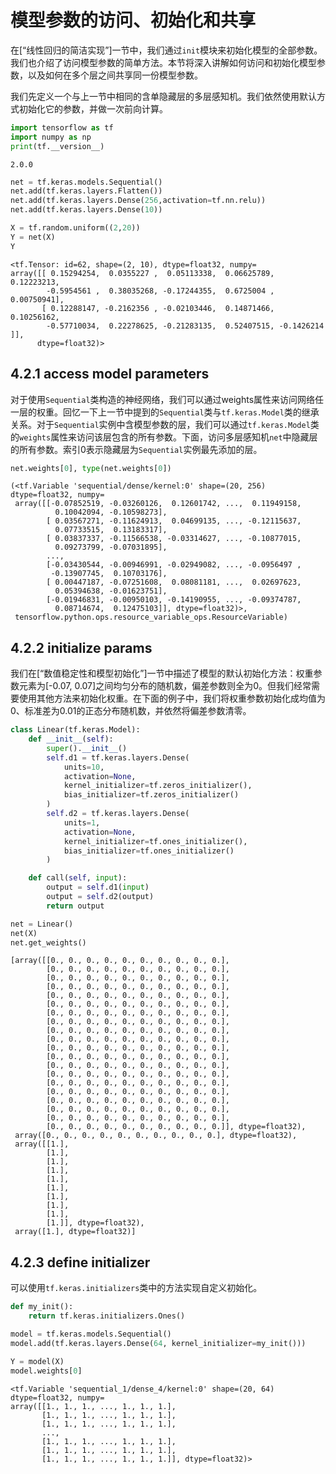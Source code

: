 
# 模型参数的访问、初始化和共享

在[“线性回归的简洁实现”]一节中，我们通过`init`模块来初始化模型的全部参数。我们也介绍了访问模型参数的简单方法。本节将深入讲解如何访问和初始化模型参数，以及如何在多个层之间共享同一份模型参数。

我们先定义一个与上一节中相同的含单隐藏层的多层感知机。我们依然使用默认方式初始化它的参数，并做一次前向计算。


```python
import tensorflow as tf
import numpy as np
print(tf.__version__)
```

    2.0.0
    


```python
net = tf.keras.models.Sequential()
net.add(tf.keras.layers.Flatten())
net.add(tf.keras.layers.Dense(256,activation=tf.nn.relu))
net.add(tf.keras.layers.Dense(10))

X = tf.random.uniform((2,20))
Y = net(X)
Y
```




    <tf.Tensor: id=62, shape=(2, 10), dtype=float32, numpy=
    array([[ 0.15294254,  0.0355227 ,  0.05113338,  0.06625789,  0.12223213,
            -0.5954561 ,  0.38035268, -0.17244355,  0.6725004 ,  0.00750941],
           [ 0.12288147, -0.2162356 , -0.02103446,  0.14871466,  0.10256162,
            -0.57710034,  0.22278625, -0.21283135,  0.52407515, -0.1426214 ]],
          dtype=float32)>



## 4.2.1 access model parameters

对于使用`Sequential`类构造的神经网络，我们可以通过weights属性来访问网络任一层的权重。回忆一下上一节中提到的`Sequential`类与`tf.keras.Model`类的继承关系。对于`Sequential`实例中含模型参数的层，我们可以通过`tf.keras.Model`类的`weights`属性来访问该层包含的所有参数。下面，访问多层感知机`net`中隐藏层的所有参数。索引0表示隐藏层为`Sequential`实例最先添加的层。


```python
net.weights[0], type(net.weights[0])
```




    (<tf.Variable 'sequential/dense/kernel:0' shape=(20, 256) dtype=float32, numpy=
     array([[-0.07852519, -0.03260126,  0.12601742, ...,  0.11949158,
              0.10042094, -0.10598273],
            [ 0.03567271, -0.11624913,  0.04699135, ..., -0.12115637,
              0.07733515,  0.13183317],
            [ 0.03837337, -0.11566538, -0.03314627, ..., -0.10877015,
              0.09273799, -0.07031895],
            ...,
            [-0.03430544, -0.00946991, -0.02949082, ..., -0.0956497 ,
             -0.13907745,  0.10703176],
            [ 0.00447187, -0.07251608,  0.08081181, ...,  0.02697623,
              0.05394638, -0.01623751],
            [-0.01946831, -0.00950103, -0.14190955, ..., -0.09374787,
              0.08714674,  0.12475103]], dtype=float32)>,
     tensorflow.python.ops.resource_variable_ops.ResourceVariable)



## 4.2.2 initialize params

我们在[“数值稳定性和模型初始化”]一节中描述了模型的默认初始化方法：权重参数元素为[-0.07, 0.07]之间均匀分布的随机数，偏差参数则全为0。但我们经常需要使用其他方法来初始化权重。在下面的例子中，我们将权重参数初始化成均值为0、标准差为0.01的正态分布随机数，并依然将偏差参数清零。


```python
class Linear(tf.keras.Model):
    def __init__(self):
        super().__init__()
        self.d1 = tf.keras.layers.Dense(
            units=10,
            activation=None,
            kernel_initializer=tf.zeros_initializer(),
            bias_initializer=tf.zeros_initializer()
        )
        self.d2 = tf.keras.layers.Dense(
            units=1,
            activation=None,
            kernel_initializer=tf.ones_initializer(),
            bias_initializer=tf.ones_initializer()
        )

    def call(self, input):
        output = self.d1(input)
        output = self.d2(output)
        return output

net = Linear()
net(X)
net.get_weights()
```




    [array([[0., 0., 0., 0., 0., 0., 0., 0., 0., 0.],
            [0., 0., 0., 0., 0., 0., 0., 0., 0., 0.],
            [0., 0., 0., 0., 0., 0., 0., 0., 0., 0.],
            [0., 0., 0., 0., 0., 0., 0., 0., 0., 0.],
            [0., 0., 0., 0., 0., 0., 0., 0., 0., 0.],
            [0., 0., 0., 0., 0., 0., 0., 0., 0., 0.],
            [0., 0., 0., 0., 0., 0., 0., 0., 0., 0.],
            [0., 0., 0., 0., 0., 0., 0., 0., 0., 0.],
            [0., 0., 0., 0., 0., 0., 0., 0., 0., 0.],
            [0., 0., 0., 0., 0., 0., 0., 0., 0., 0.],
            [0., 0., 0., 0., 0., 0., 0., 0., 0., 0.],
            [0., 0., 0., 0., 0., 0., 0., 0., 0., 0.],
            [0., 0., 0., 0., 0., 0., 0., 0., 0., 0.],
            [0., 0., 0., 0., 0., 0., 0., 0., 0., 0.],
            [0., 0., 0., 0., 0., 0., 0., 0., 0., 0.],
            [0., 0., 0., 0., 0., 0., 0., 0., 0., 0.],
            [0., 0., 0., 0., 0., 0., 0., 0., 0., 0.],
            [0., 0., 0., 0., 0., 0., 0., 0., 0., 0.],
            [0., 0., 0., 0., 0., 0., 0., 0., 0., 0.],
            [0., 0., 0., 0., 0., 0., 0., 0., 0., 0.]], dtype=float32),
     array([0., 0., 0., 0., 0., 0., 0., 0., 0., 0.], dtype=float32),
     array([[1.],
            [1.],
            [1.],
            [1.],
            [1.],
            [1.],
            [1.],
            [1.],
            [1.],
            [1.]], dtype=float32),
     array([1.], dtype=float32)]



## 4.2.3 define initializer

可以使用`tf.keras.initializers`类中的方法实现自定义初始化。


```python
def my_init():
    return tf.keras.initializers.Ones()

model = tf.keras.models.Sequential()
model.add(tf.keras.layers.Dense(64, kernel_initializer=my_init()))

Y = model(X)
model.weights[0]
```




    <tf.Variable 'sequential_1/dense_4/kernel:0' shape=(20, 64) dtype=float32, numpy=
    array([[1., 1., 1., ..., 1., 1., 1.],
           [1., 1., 1., ..., 1., 1., 1.],
           [1., 1., 1., ..., 1., 1., 1.],
           ...,
           [1., 1., 1., ..., 1., 1., 1.],
           [1., 1., 1., ..., 1., 1., 1.],
           [1., 1., 1., ..., 1., 1., 1.]], dtype=float32)>


